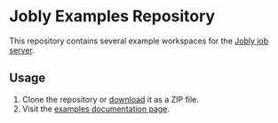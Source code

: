 # Jobly Examples Repository

This repository contains several example workspaces for the
[Jobly job server][docs].

## Usage

1. Clone the repository or [download][zip] it as a ZIP file.
2. Visit the [examples documentation page][examples].



[docs]: https://jobly.dannyb.co/
[examples]: https://jobly.dannyb.co/examples/
[zip]: https://github.com/DannyBen/jobly-examples/archive/master.zip
